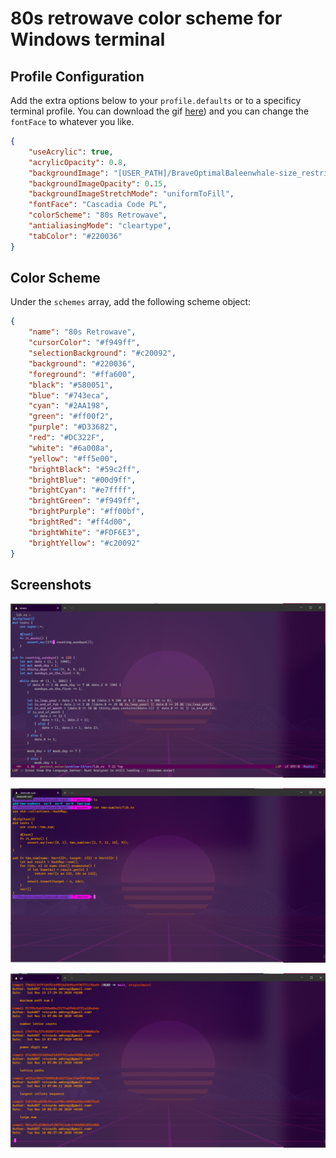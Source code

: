 # 80s retrowave color scheme for Windows terminal
## Profile Configuration
Add the extra options below to your `profile.defaults` or to a specificy terminal profile. You can download the gif [here](./BraveOptimalBaleenwhale-size_restricted.gif)) and you can change the `fontFace` to whatever you like. 
```json
{
    "useAcrylic": true,
    "acrylicOpacity": 0.8,
    "backgroundImage": "[USER_PATH]/BraveOptimalBaleenwhale-size_restricted.gif",
    "backgroundImageOpacity": 0.15,
    "backgroundImageStretchMode": "uniformToFill",
    "fontFace": "Cascadia Code PL",
    "colorScheme": "80s Retrowave",
    "antialiasingMode": "cleartype",
    "tabColor": "#220036"
}
```
## Color Scheme
Under the `schemes` array, add the following scheme object:
```json
{
    "name": "80s Retrowave",
    "cursorColor": "#f949ff",
    "selectionBackground": "#c20092",
    "background": "#220036",
    "foreground": "#ffa600",
    "black": "#580051",
    "blue": "#743eca",
    "cyan": "#2AA198",
    "green": "#ff00f2",
    "purple": "#D33682",
    "red": "#DC322F",
    "white": "#6a008a",
    "yellow": "#ff5e00",
    "brightBlack": "#59c2ff",
    "brightBlue": "#00d9ff",
    "brightCyan": "#e7ffff",
    "brightGreen": "#f949ff",
    "brightPurple": "#ff00bf",
    "brightRed": "#ff4d00",
    "brightWhite": "#FDF6E3",
    "brightYellow": "#c20092"
}
```

## Screenshots
![Screenshot 1](./Screenshot%202020-11-15%20153805.png)

![Screenshot 2](./Screenshot%202020-11-15%20153930.png)

![Screenshot 3](./Screenshot%202020-11-15%20154036.png)
